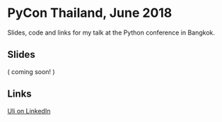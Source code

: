 # PyCon Thailand, June 2018

Slides, code and links for my talk at the Python conference in Bangkok.

## Slides

( coming soon! )

## Links

[Uli on LinkedIn](https://www.linkedin.com/in/uhitzel/)
